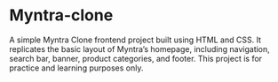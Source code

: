 # Myntra-clone
A simple Myntra Clone frontend project built using HTML and CSS. It replicates the basic layout of Myntra’s homepage, including navigation, search bar, banner, product categories, and footer. This project is for practice and learning purposes only.
